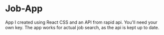 # Job-App

App I created using React CSS and an API from rapid api.  You'll need your own key.  The app works for actual job search, as the api is kept up to date.
